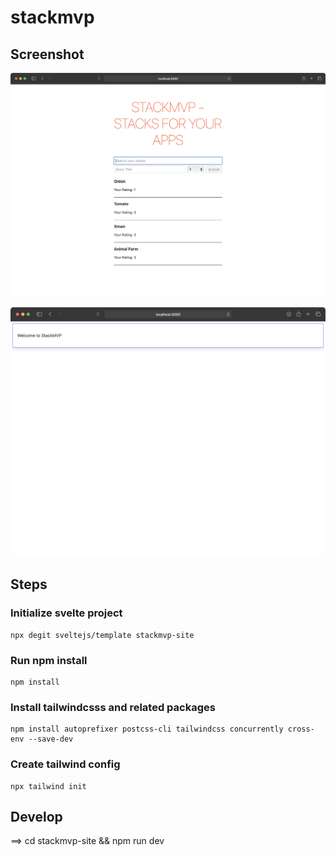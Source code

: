 # stackmvp

## Screenshot

![Screenshot](https://raw.githubusercontent.com/arunabhdas/stackmvp/main/screenshots/screenshot_1.png)

![StackMVP-site](https://raw.githubusercontent.com/arunabhdas/stackmvp/main/screenshots/screenshot_2.png)


## Steps

### Initialize svelte project

~~~
npx degit sveltejs/template stackmvp-site
~~~

### Run npm install

~~~
npm install
~~~

### Install tailwindcsss and related packages

~~~
npm install autoprefixer postcss-cli tailwindcss concurrently cross-env --save-dev
~~~

### Create tailwind config

~~~
npx tailwind init
~~~

## Develop

==> cd stackmvp-site && npm run dev

